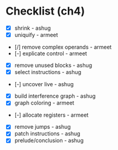 # Checklist (ch4)

- [x] shrink - ashug
- [x] uniquify - armeet
- [/] remove complex operands - armeet
- [-] explicate control - armeet
- [x] remove unused blocks - ashug
- [x] select instructions - ashug
- [-] uncover live - ashug
- [x] build interference graph - ashug
- [x] graph coloring - armeet
- [-] allocate registers - armeet
- [x] remove jumps - ashug
- [x] patch instructions - ashug
- [x] prelude/conclusion - ashug
